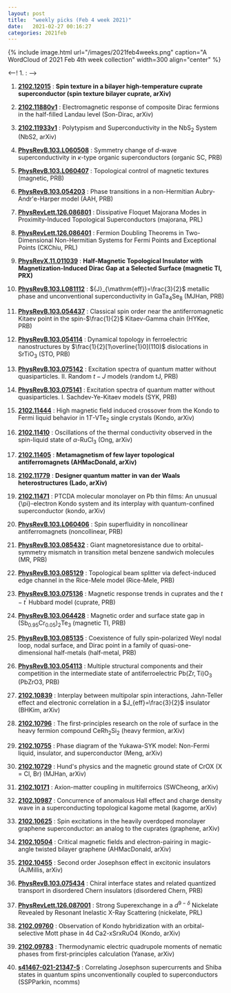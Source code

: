 ```yaml
---
layout: post
title:  "weekly picks (Feb 4 week 2021)"
date:   2021-02-27 00:16:27
categories: 2021feb
---
```


{% include image.html url="/images/2021feb4weeks.png" caption="A WordCloud of 2021 Feb 4th week collection" width=300 align="center" %}


<--! 1. **[]()** : -->


1. **[2102.12015](https://arxiv.org/abs/2102.12015)** : **Spin texture in a bilayer high-temperature cuprate superconductor (spin texture bilayer cuprate, arXiv)**

1. **[2102.11880v1](https://arxiv.org/abs/2102.11880v1)** : Electromagnetic response of composite Dirac fermions in the half-filled Landau level (Son-Dirac, arXiv)

1. **[2102.11933v1](https://arxiv.org/abs/2102.11933v1)** : Polytypism and Superconductivity in the NbS$_2$ System (NbS2, arXiv)

1. **[PhysRevB.103.L060508](https://link.aps.org/doi/10.1103/PhysRevB.103.L060508)** : Symmetry change of $d$-wave superconductivity in $\ensuremath{\kappa}$-type organic superconductors (organic SC, PRB)

1. **[PhysRevB.103.L060407](https://link.aps.org/doi/10.1103/PhysRevB.103.L060407)** : Topological control of magnetic textures (magnetic, PRB)

1. **[PhysRevB.103.054203](https://link.aps.org/doi/10.1103/PhysRevB.103.054203)** : Phase transitions in a non-Hermitian Aubry-Andr\'e-Harper model (AAH, PRB)

1. **[PhysRevLett.126.086801](https://link.aps.org/doi/10.1103/PhysRevLett.126.086801)** : Dissipative Floquet Majorana Modes in Proximity-Induced Topological Superconductors (majorana, PRL)

1. **[PhysRevLett.126.086401](https://link.aps.org/doi/10.1103/PhysRevLett.126.086401)** : Fermion Doubling Theorems in Two-Dimensional Non-Hermitian Systems for Fermi Points and Exceptional Points (CKChiu, PRL)

1. **[PhysRevX.11.011039](https://link.aps.org/doi/10.1103/PhysRevX.11.011039)** : **Half-Magnetic Topological Insulator with Magnetization-Induced Dirac Gap at a Selected Surface (magnetic TI, PRX)**


1. **[PhysRevB.103.L081112](https://link.aps.org/doi/10.1103/PhysRevB.103.L081112)** : ${J}_{\mathrm{eff}}=\frac{3}{2}$ metallic phase and unconventional superconductivity in ${\mathrm{GaTa}}_{4}{\mathrm{Se}}_{8}$ (MJHan, PRB)

1. **[PhysRevB.103.054437](https://link.aps.org/doi/10.1103/PhysRevB.103.054437)** : Classical spin order near the antiferromagnetic Kitaev point in the spin-$\frac{1}{2}$ Kitaev-Gamma chain (HYKee, PRB)

1. **[PhysRevB.103.054114](https://link.aps.org/doi/10.1103/PhysRevB.103.054114)** : Dynamical topology in ferroelectric nanostructures by $\frac{1}{2}[1\overline{1}0](110)$ dislocations in $\mathrm{Sr}\mathrm{Ti}{\mathrm{O}}_{3}$ (STO, PRB)

1. **[PhysRevB.103.075142](https://link.aps.org/doi/10.1103/PhysRevB.103.075142)** : Excitation spectra of quantum matter without quasiparticles. II. Random $t\ensuremath{-}J$ models (random tJ, PRB)

1. **[PhysRevB.103.075141](https://link.aps.org/doi/10.1103/PhysRevB.103.075141)** : Excitation spectra of quantum matter without quasiparticles. I. Sachdev-Ye-Kitaev models (SYK, PRB)

1. **[2102.11444](http://arxiv.org/abs/2102.11444)** : High magnetic field induced crossover from the Kondo to Fermi liquid behavior in 1$T$-VTe$_{2}$ single crystals (Kondo, arXiv)

1. **[2102.11410](http://arxiv.org/abs/2102.11410)** : Oscillations of the thermal conductivity observed in the spin-liquid state of $\alpha$-RuCl$_3$ (Ong, arXiv)

1. **[2102.11405](http://arxiv.org/abs/2102.11405)** : **Metamagnetism of few layer topological antiferromagnets (AHMacDonald, arXiv)**

1. **[2102.11779](http://arxiv.org/abs/2102.11779)** : **Designer quantum matter in van der Waals heterostructures (Lado, arXiv)**

1. **[2102.11471](http://arxiv.org/abs/2102.11471)** : PTCDA molecular monolayer on Pb thin films: An unusual {\pi}-electron Kondo system and its interplay with quantum-confined superconductor (kondo, arXiv)

1. **[PhysRevB.103.L060406](https://link.aps.org/doi/10.1103/PhysRevB.103.L060406)** : Spin superfluidity in noncollinear antiferromagnets (noncollinear, PRB)

1. **[PhysRevB.103.085432](https://link.aps.org/doi/10.1103/PhysRevB.103.085432)** : Giant magnetoresistance due to orbital-symmetry mismatch in transition metal benzene sandwich molecules (MR, PRB)

1. **[PhysRevB.103.085129](https://link.aps.org/doi/10.1103/PhysRevB.103.085129)** : Topological beam splitter via defect-induced edge channel in the Rice-Mele model (Rice-Mele, PRB)

1. **[PhysRevB.103.075136](https://link.aps.org/doi/10.1103/PhysRevB.103.075136)** : Magnetic response trends in cuprates and the $t\ensuremath{-}{t}^{\ensuremath{'}}$ Hubbard model (cuprate, PRB)

1. **[PhysRevB.103.064428](https://link.aps.org/doi/10.1103/PhysRevB.103.064428)** : Magnetic order and surface state gap in ${({\mathrm{Sb}}_{0.95}{\mathrm{Cr}}_{0.05})}_{2} {\mathrm{Te}}_{3}$ (magnetic TI, PRB)

1. **[PhysRevB.103.085135](https://link.aps.org/doi/10.1103/PhysRevB.103.085135)** : Coexistence of fully spin-polarized Weyl nodal loop, nodal surface, and Dirac point in a family of quasi-one-dimensional half-metals (half-metal, PRB)

1. **[PhysRevB.103.054113](https://link.aps.org/doi/10.1103/PhysRevB.103.054113)** : Multiple structural components and their competition in the intermediate state of antiferroelectric $\mathrm{Pb}(\mathrm{Zr},\mathrm{Ti}){\mathrm{O}}_{3}$ (PbZrO3, PRB)

1. **[2102.10839](http://arxiv.org/abs/2102.10839)** : Interplay between multipolar spin interactions, Jahn-Teller effect and electronic correlation in a $J_{eff}=\frac{3}{2}$ insulator (BHKim, arXiv)

1. **[2102.10796](http://arxiv.org/abs/2102.10796)** : The first-principles research on the role of surface in the heavy fermion compound CeRh$_2$Si$_2$ (heavy fermion, arXiv)

1. **[2102.10755](http://arxiv.org/abs/2102.10755)** : Phase diagram of the Yukawa-SYK model: Non-Fermi liquid, insulator, and superconductor (Meng, arXiv)

1. **[2102.10729](http://arxiv.org/abs/2102.10729)** : Hund's physics and the magnetic ground state of CrOX (X = Cl, Br) (MJHan, arXiv)

1. **[2102.10171](http://arxiv.org/abs/2102.10171)** : Axion-matter coupling in multiferroics (SWCheong, arXiv)

1. **[2102.10987](http://arxiv.org/abs/2102.10987)** : Concurrence of anomalous Hall effect and charge density wave in a superconducting topological kagome metal (kagome, arXiv)

1. **[2102.10625](http://arxiv.org/abs/2102.10625)** : Spin excitations in the heavily overdoped monolayer graphene superconductor: an analog to the cuprates (graphene, arXiv)

1. **[2102.10504](http://arxiv.org/abs/2102.10504)** : Critical magnetic fields and electron-pairing in magic-angle twisted bilayer graphene (AHMacDonald, arXiv)

1. **[2102.10455](http://arxiv.org/abs/2102.10455)** : Second order Josephson effect in excitonic insulators (AJMillis, arXiv)

1. **[PhysRevB.103.075434](https://link.aps.org/doi/10.1103/PhysRevB.103.075434)** : Chiral interface states and related quantized transport in disordered Chern insulators (disordered Chern, PRB)

1. **[PhysRevLett.126.087001](https://link.aps.org/doi/10.1103/PhysRevLett.126.087001)** : Strong Superexchange in a ${d}^{9\ensuremath{-}\ensuremath{\delta}}$ Nickelate Revealed by Resonant Inelastic X-Ray Scattering (nickelate, PRL)



1. **[2102.09760](http://arxiv.org/abs/2102.09760)** : Observation of Kondo hybridization with an orbital-selective Mott phase in 4d Ca2-xSrxRuO4 (Kondo, arXiv)

1. **[2102.09783](http://arxiv.org/abs/2102.09783)** : Thermodynamic electric quadrupole moments of nematic phases from first-principles calculation (Yanase, arXiv)

1. **[s41467-021-21347-5](https://www.nature.com/articles/s41467-021-21347-5)** : Correlating Josephson supercurrents and Shiba states in quantum spins unconventionally coupled to superconductors (SSPParkin, ncomms)
